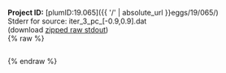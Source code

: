 **Project ID:** [plumID:19.065]({{ '/' | absolute_url }}eggs/19/065/)  
Stderr for source:  iter_3_pc_[-0.9,0.9].dat   
(download [zipped raw stdout](iter_3_pc_[-0.9,0.9].dat.plumed_master.stdout.txt.zip))  
{% raw %}
<pre>
</pre>
{% endraw %}
